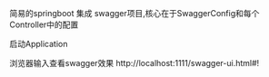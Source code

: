简易的springboot 集成 swagger项目,核心在于SwaggerConfig和每个Controller中的配置

启动Application

浏览器输入查看swagger效果 http://localhost:1111/swagger-ui.html#!